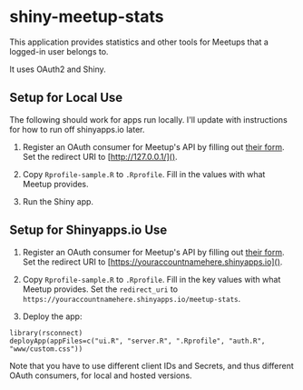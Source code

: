 shiny-meetup-stats
==================

This application provides statistics and other tools for Meetups that a logged-in user
belongs to.

It uses OAuth2 and Shiny.

Setup for Local Use
-------------------

The following should work for apps run locally. I'll update with instructions
for how to run off shinyapps.io later.

1. Register an OAuth consumer for Meetup's API by filling out
[their form](https://secure.meetup.com/meetup_api/oauth_consumers/create/). Set the
redirect URI to [http://127.0.0.1/]().

2. Copy `Rprofile-sample.R` to `.Rprofile`. Fill in the values with what Meetup
provides.

3. Run the Shiny app.

Setup for Shinyapps.io Use
--------------------------

1. Register an OAuth consumer for Meetup's API by filling out
[their form](https://secure.meetup.com/meetup_api/oauth_consumers/create/). Set the
redirect URI to [https://youraccountnamehere.shinyapps.io]().

2. Copy `Rprofile-sample.R` to `.Rprofile`. Fill in the key values with what Meetup
provides. Set the `redirect_uri` 
to `https://youraccountnamehere.shinyapps.io/meetup-stats`.

3. Deploy the app:

```
library(rsconnect)
deployApp(appFiles=c("ui.R", "server.R", ".Rprofile", "auth.R", "www/custom.css"))
```

Note that you have to use different client IDs and Secrets, and thus different 
OAuth consumers, for local and hosted versions. 

